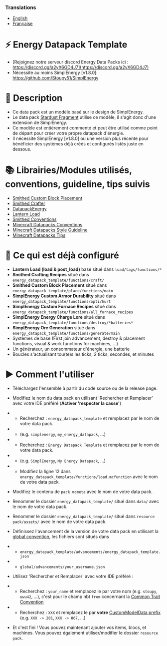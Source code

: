 ### Translations
* [English](https://github.com/Stoupy51/Energy-Datapack-Template/blob/master/README.md)
* [Française](https://github.com/Stoupy51/Energy-Datapack-Template/blob/master/README.fr.md)



# ⚡ Energy Datapack Template
- [Rejoignez notre serveur discord Energy Data Packs ici : https://discord.gg/a2yX6GD4J7](https://discord.gg/a2yX6GD4J7)
- Nécessite au moins SimplEnergy [v1.8.0]: https://github.com/Stoupy51/SimplEnergy



# 📖 Description
- Ce data pack est un modèle basé sur le design de SimplEnergy.
- Le data pack [Stardust Fragment](https://www.planetminecraft.com/data-pack/stardust-fragment/) utilise ce modèle, il s'agit donc d'une extension de SimplEnergy.
- Ce modèle est entièrement commenté et peut être utilisé comme point de départ pour créer votre propre datapack d'énergie.
- Il nécessite SimplEnergy [v1.8.0] ou une version plus récente pour bénéficier des systèmes déjà créés et configurés listés juste en dessous.



# 📚 Librairies/Modules utilisés, conventions, guideline, tips suivis
- [Smithed Custom Block Placement](https://wiki.smithed.dev/libraries/smithed-crafter)
- [Smithed Crafter](https://wiki.smithed.dev/libraries/smithed-crafter)
- [DatapackEnergy](https://github.com/ICY105/DatapackEnergy)
- [Lantern Load](https://github.com/LanternMC/load)
- [Smithed Conventions](https://wiki.smithed.dev/conventions)
- [Minecraft Datapacks Conventions](https://mc-datapacks.github.io/en/conventions/index.html)
- [Minecraft Datapacks Style Guideline](https://mc-datapacks.github.io/en/style_guideline/index.html)
- [Minecraft Datapacks Tips](https://mc-datapacks.github.io/en/tips/index.html)



# 🔧 Ce qui est déjà configuré
- **Lantern Load (load & post_load)**		base situé dans `load/tags/functions/*`
- **Smithed Crafting Recipes**				situé dans `energy_datapack_template/functions/craft/`
- **Smithed Custom Block Placement**		situé dans `energy_datapack_template/place/functions/main`
- **SimplEnergy Custom Armor Durability**	situé dans `energy_datapack_template/functions/opti/hurt`
- **SimplEnergy Custom Furnace Recipes**	situé dans `energy_datapack_template/functions/all_furnace_recipes`
- **SimplEnergy Energy Charge Lore**		situé dans `energy_datapack_template/functions/destroy/*batteries*`
- **SimplEnergy Ore Generation**			situé dans `energy_datapack_template/functions/generate/main`
- Systèmes de base (First join advancement, destroy & placement functions, visual & work functions for machines, ...)
- Un générateur, un consommateur d'énergie, une batterie
- Boucles s'actualisant tou(te)s les ticks, 2 ticks, secondes, et minutes



# ▶️ Comment l'utiliser
- Téléchargez l'ensemble à partir du code source ou de la release page.

- Modifiez le nom du data pack en utilisant 'Rechercher et Remplacer' avec votre IDE préféré (**Activer 'respecter la casse'**)
- - Recherchez : `energy_datapack_template` et remplacez par le nom de votre data pack.
- - (e.g. `simplenergy`, `my_energy_datapack`, ...)
- - Recherchez : `Energy Datapack Template` et remplacez par le nom de votre data pack.
- - (e.g. `SimplEnergy`, `My Energy Datapack`, ...)
- - Modifiez la ligne 12 dans `energy_datapack_template/functions/load.mcfunction` avec le nom de votre data pack.

- Modifiez le contenu de `pack.mcmeta` avec le nom de votre data pack.

- Renommer le dossier `energy_datapack_template/` situé dans `data/` avec le nom de votre data pack.
- Renommer le dossier `energy_datapack_template/` situé dans `resource pack/assets/` avec le nom de votre data pack.

- Définissez l'avancement de la version de votre data pack en utilisant la [global convention](https://mc-datapacks.github.io/en/conventions/datapack_advancement.html), les fichiers sont situés dans
- - `energy_datapack_template/advancements/energy_datapack_template.json`
- - `global/advancements/your_username.json`

- Utilisez 'Rechercher et Remplacer' avec votre IDE préféré :
- - Recherchez : `your_name` et remplacez le par votre nom (e.g. `stoupy`, `uwu42`, ...), c'est pour le champ nbt `from` concernant la [Common Trait Convention](https://mc-datapacks.github.io/en/conventions/common_trait.html)
- - Recherchez : `XXX` et remplacez le par **votre** [CustomModelData prefix](https://wiki.smithed.dev/conventions/cmd-prefixing) (e.g. `XXX -> 201`, `XXX -> 067`, ...)

- Et c'est fini !
Vous pouvez maintenant ajouter vos items, blocs, et machines. Vous pouvez également utiliser/modifier le dossier `resource pack`.

